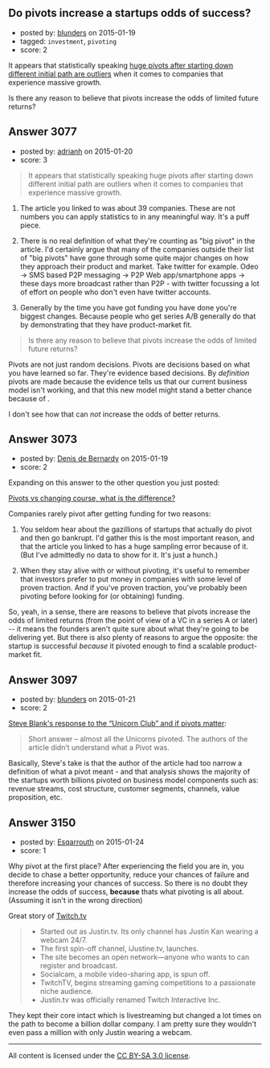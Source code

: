 ## Do pivots increase a startups odds of success?

- posted by: [blunders](https://stackexchange.com/users/216182/blunders) on 2015-01-19
- tagged: `investment`, `pivoting`
- score: 2

<p>It appears that statistically speaking <a href="http://techcrunch.com/2013/11/02/welcome-to-the-unicorn-club/" rel="nofollow">huge pivots after starting down different initial path are outliers</a> when it comes to companies that experience massive growth. </p>

<p>Is there any reason to believe that pivots increase the odds of limited future returns?</p>



## Answer 3077

- posted by: [adrianh](https://stackexchange.com/users/7553/adrianh) on 2015-01-20
- score: 3

<blockquote>
  <p>It appears that statistically speaking huge pivots after starting down different initial path are outliers when it comes to companies that experience massive growth.</p>
</blockquote>

<ol>
<li><p>The article you linked to was about 39 companies. These are not numbers you can apply statistics to in any meaningful way. It's a puff piece.</p></li>
<li><p>There is no real definition of what they're counting as "big pivot" in the article. I'd certainly argue that many of the companies outside their list of "big pivots" have gone through some quite major changes on how they approach their product and market. Take twitter for example. Odeo -> SMS based P2P messaging -> P2P Web app/smartphone apps -> these days more broadcast rather than P2P - with twitter focussing a lot of effort on people who don't even have twitter accounts. </p></li>
<li><p>Generally by the time you have got funding you have done you're biggest changes. Because people who get series A/B generally do that by demonstrating that they have product-market fit. </p></li>
</ol>

<blockquote>
  <p>Is there any reason to believe that pivots increase the odds of limited future returns?</p>
</blockquote>

<p>Pivots are not just random decisions. Pivots are decisions based on what you have learned so far. They're evidence based decisions. By <em>definition</em> pivots are made because the evidence tells us that our current business model isn't working, and that this new model might stand a better chance because of .</p>

<p>I don't see how that can <em>not</em> increase the odds of better returns. </p>



## Answer 3073

- posted by: [Denis de Bernardy](https://stackexchange.com/users/182468/denis-de-bernardy) on 2015-01-19
- score: 2

<p>Expanding on this answer to the other question you just posted:</p>

<p><a href="https://startups.stackexchange.com/questions/3066/pivots-vs-changing-course-what-is-the-difference/3072#3072">Pivots vs changing course, what is the difference?</a></p>

<p>Companies rarely pivot after getting funding for two reasons:</p>

<ol>
<li><p>You seldom hear about the gazillions of startups that actually do pivot and then go bankrupt. I'd gather this is the most important reason, and that the article you linked to has a huge sampling error because of it. (But I've admittedly no data to show for it. It's just a hunch.)</p></li>
<li><p>When they stay alive with or without pivoting, it's useful to remember that investors prefer to put money in companies with some level of proven traction. And if you've proven traction, you've probably been pivoting before looking for (or obtaining) funding.</p></li>
</ol>

<p>So, yeah, in a sense, there are reasons to believe that pivots increase the odds of limited returns (from the point of view of a VC in a series A or later) -- it means the founders aren't quite sure about what they're going to be delivering yet. But there is also plenty of reasons to argue the opposite: the startup is successful <em>because</em> it pivoted enough to find a scalable product-market fit.</p>



## Answer 3097

- posted by: [blunders](https://stackexchange.com/users/216182/blunders) on 2015-01-21
- score: 2

<p><a href="http://steveblank.com/2014/01/14/whats-a-pivot/" rel="nofollow">Steve Blank's response to the “Unicorn Club” and if pivots matter</a>:</p>

<blockquote>
  <p>Short answer – almost all the Unicorns pivoted. The authors of the
  article didn’t understand what a Pivot was.</p>
</blockquote>

<p>Basically, Steve's take is that the author of the article had too narrow a definition of what a pivot meant - and that analysis shows the majority of the startups worth billions pivoted on business model components such as: revenue streams, cost structure, customer segments, channels, value proposition, etc.</p>



## Answer 3150

- posted by: [Esqarrouth](https://stackexchange.com/users/3055586/esqarrouth) on 2015-01-24
- score: 1

<p>Why pivot at the first place? After experiencing the field you are in, you decide to chase a better opportunity, reduce your chances of failure and therefore increasing your chances of success. So there is no doubt they increase the odds of success, <strong>because</strong> thats what pivoting is all about. (Assuming it isn't in the wrong direction)</p>

<p>Great story of <a href="http://www.fastcompany.com/1839300/many-pivots-justintv-how-livecam-show-became-home-video-gaming-superstars" rel="nofollow">Twitch.tv</a></p>

<blockquote>
  <ul>
  <li>Started out as Justin.tv. Its only channel has Justin Kan wearing a webcam 24/7. </li>
  <li>The first spin-off channel, iJustine.tv, launches.</li>
  <li>The site becomes an open network—anyone who wants to can register and broadcast.</li>
  <li>Socialcam, a mobile video-sharing app, is spun off.</li>
  <li>TwitchTV, begins streaming gaming competitions to a passionate niche audience.</li>
  <li>Justin.tv was officially renamed Twitch Interactive Inc.</li>
  </ul>
</blockquote>

<p>They kept their core intact which is livestreaming but changed a lot times on the path to become a billion dollar company. I am pretty sure they wouldn't even pass a million with only Justin wearing a webcam.  </p>




---

All content is licensed under the [CC BY-SA 3.0 license](https://creativecommons.org/licenses/by-sa/3.0/).
